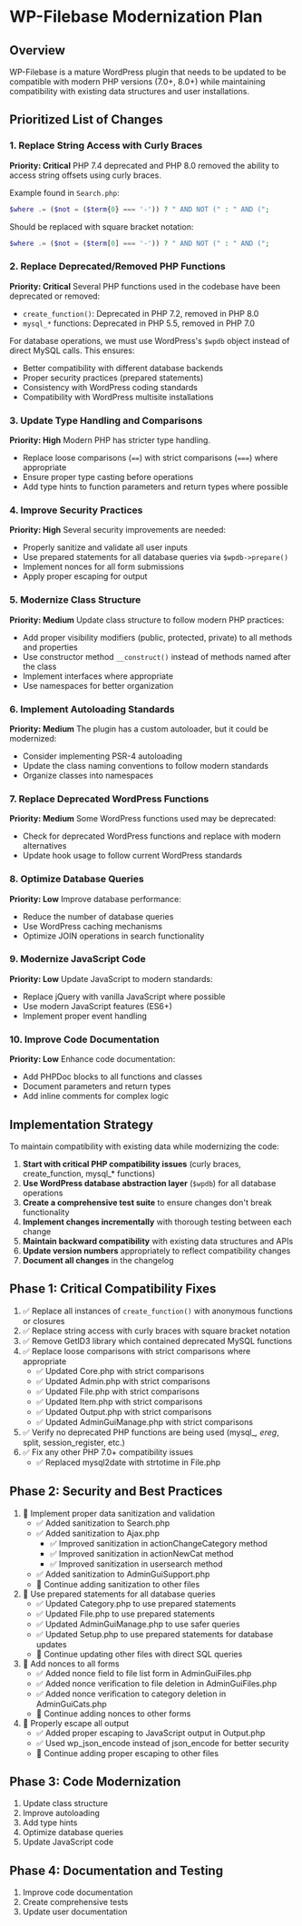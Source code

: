 # WP-Filebase Modernization Plan

## Overview
WP-Filebase is a mature WordPress plugin that needs to be updated to be compatible with modern PHP versions (7.0+, 8.0+) while maintaining compatibility with existing data structures and user installations.

## Prioritized List of Changes

### 1. Replace String Access with Curly Braces
**Priority: Critical**
PHP 7.4 deprecated and PHP 8.0 removed the ability to access string offsets using curly braces.

Example found in `Search.php`:
```php
$where .= ($not = ($term{0} === '-')) ? " AND NOT (" : " AND (";
```
Should be replaced with square bracket notation:
```php
$where .= ($not = ($term[0] === '-')) ? " AND NOT (" : " AND (";
```

### 2. Replace Deprecated/Removed PHP Functions
**Priority: Critical**
Several PHP functions used in the codebase have been deprecated or removed:

- `create_function()`: Deprecated in PHP 7.2, removed in PHP 8.0
- `mysql_*` functions: Deprecated in PHP 5.5, removed in PHP 7.0

For database operations, we must use WordPress's `$wpdb` object instead of direct MySQL calls. This ensures:
- Better compatibility with different database backends
- Proper security practices (prepared statements)
- Consistency with WordPress coding standards
- Compatibility with WordPress multisite installations

### 3. Update Type Handling and Comparisons
**Priority: High**
Modern PHP has stricter type handling.

- Replace loose comparisons (`==`) with strict comparisons (`===`) where appropriate
- Ensure proper type casting before operations
- Add type hints to function parameters and return types where possible

### 4. Improve Security Practices
**Priority: High**
Several security improvements are needed:

- Properly sanitize and validate all user inputs
- Use prepared statements for all database queries via `$wpdb->prepare()`
- Implement nonces for all form submissions
- Apply proper escaping for output

### 5. Modernize Class Structure
**Priority: Medium**
Update class structure to follow modern PHP practices:

- Add proper visibility modifiers (public, protected, private) to all methods and properties
- Use constructor method `__construct()` instead of methods named after the class
- Implement interfaces where appropriate
- Use namespaces for better organization

### 6. Implement Autoloading Standards
**Priority: Medium**
The plugin has a custom autoloader, but it could be modernized:

- Consider implementing PSR-4 autoloading
- Update the class naming conventions to follow modern standards
- Organize classes into namespaces

### 7. Replace Deprecated WordPress Functions
**Priority: Medium**
Some WordPress functions used may be deprecated:

- Check for deprecated WordPress functions and replace with modern alternatives
- Update hook usage to follow current WordPress standards

### 8. Optimize Database Queries
**Priority: Low**
Improve database performance:

- Reduce the number of database queries
- Use WordPress caching mechanisms
- Optimize JOIN operations in search functionality

### 9. Modernize JavaScript Code
**Priority: Low**
Update JavaScript to modern standards:

- Replace jQuery with vanilla JavaScript where possible
- Use modern JavaScript features (ES6+)
- Implement proper event handling

### 10. Improve Code Documentation
**Priority: Low**
Enhance code documentation:

- Add PHPDoc blocks to all functions and classes
- Document parameters and return types
- Add inline comments for complex logic

## Implementation Strategy

To maintain compatibility with existing data while modernizing the code:

1. **Start with critical PHP compatibility issues** (curly braces, create_function, mysql_* functions)
2. **Use WordPress database abstraction layer** (`$wpdb`) for all database operations
3. **Create a comprehensive test suite** to ensure changes don't break functionality
4. **Implement changes incrementally** with thorough testing between each change
5. **Maintain backward compatibility** with existing data structures and APIs
6. **Update version numbers** appropriately to reflect compatibility changes
7. **Document all changes** in the changelog

## Phase 1: Critical Compatibility Fixes

1. ✅ Replace all instances of `create_function()` with anonymous functions or closures
2. ✅ Replace string access with curly braces with square bracket notation
3. ✅ Remove GetID3 library which contained deprecated MySQL functions
4. ✅ Replace loose comparisons with strict comparisons where appropriate
   - ✅ Updated Core.php with strict comparisons
   - ✅ Updated Admin.php with strict comparisons
   - ✅ Updated File.php with strict comparisons
   - ✅ Updated Item.php with strict comparisons
   - ✅ Updated Output.php with strict comparisons
   - ✅ Updated AdminGuiManage.php with strict comparisons
5. ✅ Verify no deprecated PHP functions are being used (mysql_*, ereg*, split, session_register, etc.)
6. ✅ Fix any other PHP 7.0+ compatibility issues
   - ✅ Replaced mysql2date with strtotime in File.php

## Phase 2: Security and Best Practices

1. 🔄 Implement proper data sanitization and validation
   - ✅ Added sanitization to Search.php
   - ✅ Added sanitization to Ajax.php
     - ✅ Improved sanitization in actionChangeCategory method
     - ✅ Improved sanitization in actionNewCat method
     - ✅ Improved sanitization in usersearch method
   - ✅ Added sanitization to AdminGuiSupport.php
   - 🔄 Continue adding sanitization to other files
2. 🔄 Use prepared statements for all database queries
   - ✅ Updated Category.php to use prepared statements
   - ✅ Updated File.php to use prepared statements
   - ✅ Updated AdminGuiManage.php to use safer queries
   - ✅ Updated Setup.php to use prepared statements for database updates
   - 🔄 Continue updating other files with direct SQL queries
3. 🔄 Add nonces to all forms
   - ✅ Added nonce field to file list form in AdminGuiFiles.php
   - ✅ Added nonce verification to file deletion in AdminGuiFiles.php
   - ✅ Added nonce verification to category deletion in AdminGuiCats.php
   - 🔄 Continue adding nonces to other forms
4. 🔄 Properly escape all output
   - ✅ Added proper escaping to JavaScript output in Output.php
   - ✅ Used wp_json_encode instead of json_encode for better security
   - 🔄 Continue adding proper escaping to other files

## Phase 3: Code Modernization

1. Update class structure
2. Improve autoloading
3. Add type hints
4. Optimize database queries
5. Update JavaScript code

## Phase 4: Documentation and Testing

1. Improve code documentation
2. Create comprehensive tests
3. Update user documentation